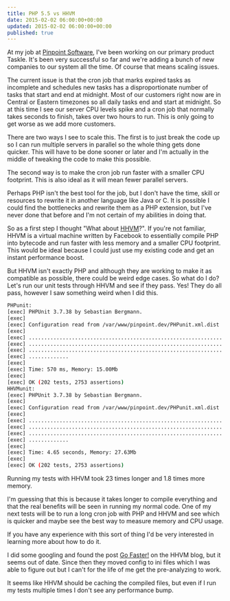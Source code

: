 ```yaml
---
title: PHP 5.5 vs HHVM
date: 2015-02-02 06:00:00+00:00
updated: 2015-02-02 06:00:00+00:00
published: true
---
```


At my job at [Pinpoint Software](http://www.pinpointsoftware.co), I've been working on our primary product Taskle. It's been very successful so far and we're adding a bunch of new companies to our system all the time. Of course that means scaling issues.

The current issue is that the cron job that marks expired tasks as incomplete and schedules new tasks has a disproportionate number of tasks that start and end at midnight. Most of our customers right now are in Central or Eastern timezones so all daily tasks end and start at midnight. So at this time I see our server CPU levels spike and a cron job that normally takes seconds to finish, takes over two hours to run. This is only going to get worse as we add more customers.

There are two ways I see to scale this. The first is to just break the code up so I can run multiple servers in parallel so the whole thing gets done quicker. This will have to be done sooner or later and I'm actually in the middle of tweaking the code to make this possible.

The second way is to make the cron job run faster with a smaller CPU footprint. This is also ideal as it will mean fewer parallel servers.

Perhaps PHP isn't the best tool for the job, but I don't have the time, skill or resources to rewrite it in another language like Java or C. It is possible I could find the bottlenecks and rewrite them as a PHP extension, but I've never done that before and I'm not certain of my abilities in doing that.

So as a first step I thought "What about [HHVM](http://HHVM.com/)?". If you're not familiar, HHVM is a virtual machine written by Facebook to essentially compile PHP into bytecode and run faster with less memory and a smaller CPU footprint. This would be ideal because I could just use my existing code and get an instant performance boost.

But HHVM isn't exactly PHP and although they are working to make it as compatible as possible, there could be weird edge cases. So what do I do? Let's run our unit tests through HHVM and see if they pass. Yes! They do all pass, however I saw something weird when I did this.

```bash
PHPunit:
[exec] PHPUnit 3.7.38 by Sebastian Bergmann.
[exec]
[exec] Configuration read from /var/www/pinpoint.dev/PHPunit.xml.dist
[exec]
[exec] ...............................................................  63 / 202 ( 31%)
[exec] ............................................................... 126 / 202 ( 62%)
[exec] ............................................................... 189 / 202 ( 93%)
[exec] .............
[exec]
[exec] Time: 570 ms, Memory: 15.00Mb
[exec]
[exec] OK (202 tests, 2753 assertions)
HHVMunit:
[exec] PHPUnit 3.7.38 by Sebastian Bergmann.
[exec]
[exec] Configuration read from /var/www/pinpoint.dev/PHPunit.xml.dist
[exec]
[exec] ...............................................................  63 / 202 ( 31%)
[exec] ............................................................... 126 / 202 ( 62%)
[exec] ............................................................... 189 / 202 ( 93%)
[exec] .............
[exec]
[exec] Time: 4.65 seconds, Memory: 27.63Mb
[exec]
[exec] OK (202 tests, 2753 assertions)
```

Running my tests with HHVM took 23 times longer and 1.8 times more memory.

I'm guessing that this is because it takes longer to compile everything and that the real benefits will be seen in running my normal code. One of my next tests will be to run a long cron job with PHP and HHVM and see which is quicker and maybe see the best way to measure memory and CPU usage.

If you have any experience with this sort of thing I'd be very interested in learning more about how to do it.

I did some googling and found the post [Go Faster!](http://hhvm.com/blog/4061/go-faster) on the HHVM blog, but it seems out of date. Since then they moved config to ini files which I was able to figure out but I can't for the life of me get the pre-analyzing to work.

It seems like HHVM should be caching the compiled files, but even if I run my tests multiple times I don't see any performance bump.

